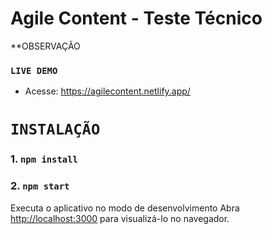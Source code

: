 # Agile Content - Teste Técnico



**OBSERVAÇÃO

### `LIVE DEMO`

- Acesse: https://agilecontent.netlify.app/

# `INSTALAÇÃO`

### 1.  `npm install`

### 2. `npm start`

Executa o aplicativo no modo de desenvolvimento
Abra [http://localhost:3000](http://localhost:3000) para visualizá-lo no navegador.

